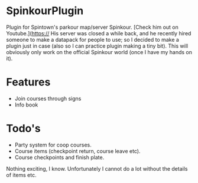 # SpinkourPlugin
Plugin for Spintown's parkour map/server Spinkour. [Check him out on Youtube.]([https://](https://www.youtube.com/@Spintown)
His server was closed a while back, and he recently hired someone to make a datapack for people to use; so I decided to make a plugin just in case (also so I can practice plugin making a tiny bit).
This will obviously only work on the official Spinkour world (once I have my hands on it).

# Features
- Join courses through signs
- Info book

# Todo's
- Party system for coop courses.
- Course items (checkpoint return, course leave etc).
- Course checkpoints and finish plate.

Nothing exciting, I know. Unfortunately I cannot do a lot without the details of items etc.
